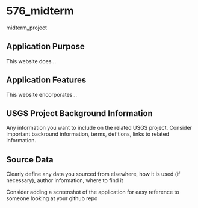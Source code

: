 # 576_midterm
midterm_project

## Application Purpose
This website does...

## Application Features
This website encorporates...

## USGS Project Background Information
Any information you want to include on the related USGS project. Consider important backround information, terms, defitions, links to related information. 

## Source Data
Clearly define any data you sourced from elsewhere, how it is used (if necessary), author information, where to find it

Consider adding a screenshot of the application for easy reference to someone looking at your github repo
